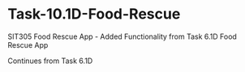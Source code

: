 # Task-10.1D-Food-Rescue
SIT305 Food Rescue App - Added Functionality from Task 6.1D Food Rescue App

Continues from Task 6.1D
